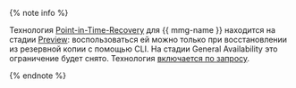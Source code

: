 {% note info %}


Технология [Point-in-Time-Recovery](../../managed-mongodb/concepts/backup.md) для {{ mmg-name }} находится на стадии [Preview](../../overview/concepts/launch-stages.md): воспользоваться ей можно только при восстановлении из резервной копии с помощью CLI. На стадии General Availability это ограничение будет снято. Технология [включается по запросу](../../managed-mongodb/operations/cluster-list.md#get-cluster).


{% endnote %}